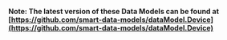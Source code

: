 **Note: The latest version of these Data Models can be found at
[https://github.com/smart-data-models/dataModel.Device](https://github.com/smart-data-models/dataModel.Device)**
